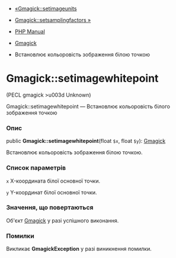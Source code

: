 - [«Gmagick::setimageunits](gmagick.setimageunits.md)
- [Gmagick::setsamplingfactors »](gmagick.setsamplingfactors.md)

- [PHP Manual](index.md)
- [Gmagick](class.gmagick.md)
- Встановлює кольоровість зображення білою точкою

# Gmagick::setimagewhitepoint

(PECL gmagick \>u003d Unknown)

Gmagick::setimagewhitepoint — Встановлює кольоровість білого зображення
точкою

### Опис

public **Gmagick::setimagewhitepoint**(float `$x`, float `$y`):
[Gmagick](class.gmagick.md)

Встановлює кольоровість зображення білою точкою.

### Список параметрів

`x`
X-координата білої основної точки.

`y`
Y-координат білої основної точки.

### Значення, що повертаються

Об'єкт [Gmagick](class.gmagick.md) у разі успішного виконання.

### Помилки

Викликає **GmagickException** у разі виникнення помилки.
